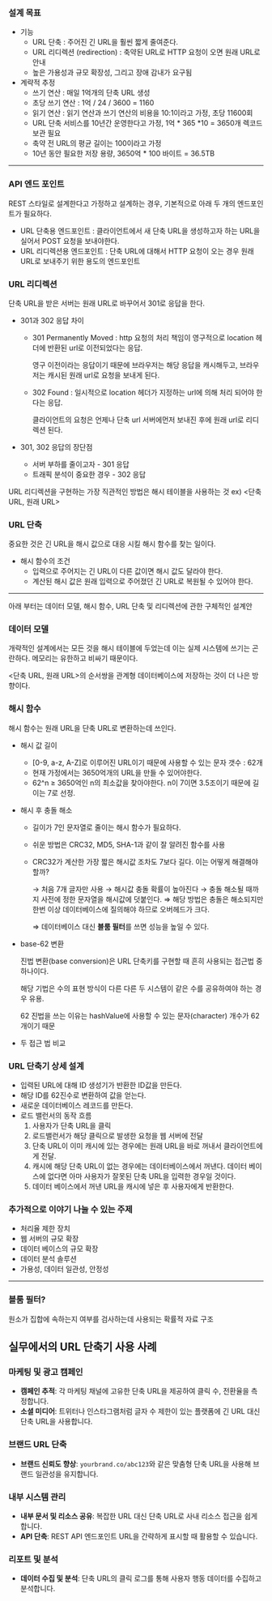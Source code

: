 ### 설계 목표

- 기능
    - URL 단축 : 주어진 긴 URL을 훨씬 짧게 줄여준다.
    - URL 리디렉션 (redirection) : 축약된 URL로 HTTP 요청이 오면 원래 URL로 안내
    - 높은 가용성과 규모 확장성, 그리고 장애 감내가 요구됨
- 계략적 추정
    - 쓰기 연산 : 매일 1억개의 단축 URL 생성
    - 초당 쓰기 연산 : 1억 / 24 / 3600 = 1160
    - 읽기 연산 : 읽기 연산과 쓰기 연산의 비용을 10:1이라고 가정, 초당 11600회
    - URL 단축 서비스를 10년간 운영한다고 가정, 1억 * 365 *10 = 3650개 렉코드 보관 필요
    - 축약 전 URL의 평균 길이는 100이라고 가정
    - 10년 동안 필요한 저장 용량, 3650억 * 100 바이트 = 36.5TB

---

### API 엔드 포인트

REST 스타일로 설계한다고 가정하고 설계하는 경우, 기본적으로 아래 두 개의 엔드포인트가 필요하다.

- URL 단축용 엔드포인트 : 클라이언트에서 새 단축 URL을 생성하고자 하는 URL을 실어서 POST 요청을 보내야한다.
- URL 리디렉션용 엔드포인트 : 단축 URL에 대해서 HTTP 요청이 오는 경우 원래 URL로 보내주기 위한 용도의 엔드포인트

### URL 리디렉션

단축 URL을 받은 서버는 원래 URL로 바꾸어서 301로 응답을 한다.

- 301과 302 응답 차이
    - 301 Permanently Moved : http 요청의 처리 책임이 영구적으로 location 헤더에 반환된 url로 이전되었다는 응답.
        
        영구 이전이라는 응답이기 때문에 브라우저는 해당 응답을 캐시해두고, 브라우저는 캐시된 원래 url로 요청을 보내게 된다.
        
    - 302 Found : 일시적으로 location 헤더가 지정하는 url에 의해 처리 되어야 한다는 응답.
        
        클라이언트의 요청은 언제나 단축 url 서버에먼저 보내진 후에 원래 url로 리디렉션 된다.
        
- 301, 302 응답의 장단점
    - 서버 부하를 줄이고자 - 301 응답
    - 트래픽 분석이 중요한 경우 - 302 응답

URL 리디렉션을 구현하는 가장 직관적인 방법은 해시 테이블을 사용하는 것 ex) <단축 URL, 원래 URL>

### URL 단축

중요한 것은 긴 URL을 해시 값으로 대응 시킬 해시 함수를 찾는 일이다.

- 해시 함수의 조건
    - 입력으로 주어지는 긴 URL이 다른 값이면 해시 값도 달라야 한다.
    - 계산된 해시 값은 원래 입력으로 주어졌던 긴 URL로 복원될 수 있어야 한다.

---

아래 부터는 데이터 모델, 해시 함수, URL 단축 및 리디렉션에 관한 구체적인 설계안

### 데이터 모델

개략적인 설계에서는 모든 것을 해시 테이블에 두었는데 이는 실제 시스템에 쓰기는 곤란하다. 메모리는 유한하고 비싸기 때문이다.

<단축 URL, 원래 URL>의 순서쌍을 관계형 데이터베이스에 저장하는 것이 더 나은 방향이다.

### 해시 함수

해시 함수는 원래 URL을 단축 URL로 변환하는데 쓰인다.

- 해시 값 길이
    - [0-9, a-z, A-Z]로 이루어진 URL이기 때문에 사용할 수 있는 문자 갯수 : 62개
    - 현재 가정에서는 3650억개의 URL을 만들 수 있어야한다.
    - 62^n ≥ 3650억인 n의 최소값을 찾아야한다. n이 7이면 3.5조이기 때문에 길이는 7로 선정.
- 해시 후 충돌 해소
    - 길이가 7인 문자열로 줄이는 해시 함수가 필요하다.
    - 쉬운 방법은 CRC32, MD5, SHA-1과 같이 잘 알려진 함수를 사용
    - CRC32가 계산한 가장 짧은 해시값 조차도 7보다 길다. 이는 어떻게 해결해야할까?
        
        → 처음 7개 글자만 사용 → 해시값 충돌 확률이 높아진다 → 충돌 해소될 때까지 사전에 정한 문자열을 해시값에 덧붙인다. 
        ⇒ 해당 방법은 충돌은 해소되지만 한번 이상 데이터베이스에 질의해야 하므로 오버헤드가 크다.
        
        ⇒ 데이터베이스 대신 **블룸 필터**를 쓰면 성능을 높일 수 있다.
        
- base-62 변환
    
    진법 변환(base conversion)은 URL 단축키를 구현할 때 흔히 사용되는 접근법 중 하나이다.
    
    해당 기법은 수의 표현 방식이 다른 다른 두 시스템이 같은 수를 공유하여야 하는 경우 유용.
    
    62 진법을 쓰는 이유는 hashValue에 사용할 수 있는 문자(character) 개수가 62개이기 때문
    
- 두 접근 법 비교

### URL 단축기 상세 설계

- 입력된 URL에 대해 ID 생성기가 반환한 ID값을 만든다.
- 해당 ID를 62진수로 변환하여 값을 얻는다.
- 새로운 데이터베이스 레코드를 만든다.
- 로드 밸런서의 동작 흐름
    1. 사용자가 단축 URL을 클릭
    2. 로드밸런서가 해당 클릭으로 발생한 요청을 웹 서버에 전달
    3. 단축 URL이 이미 캐시에 있는 경우에는 원래 URL을 바로 꺼내서 클라이언트에게 전달.
    4. 캐시에 해당 단축 URL이 없는 경우에는 데이터베이스에서 꺼낸다. 데이터 베이스에 없다면 아마 사용자가 잘못된 단축 URL을 입력한 경우일 것이다.
    5. 데이터 베이스에서 꺼낸 URL을 캐시에 넣은 후 사용자에게 반환한다.

### 추가적으로 이야기 나눌 수 있는 주제

- 처리율 제한 장치
- 웹 서버의 규모 확장
- 데이터 베이스의 규모 확장
- 데이터 분석 솔루션
- 가용성, 데이터 일관성, 안정성

---
### 블룸 필터?

원소가 집합에 속하는지 여부를 검사하는데 사용되는 확률적 자료 구조
## **실무에서의 URL 단축기 사용 사례**

### **마케팅 및 광고 캠페인**

- **캠페인 추적**: 각 마케팅 채널에 고유한 단축 URL을 제공하여 클릭 수, 전환율을 측정합니다.
- **소셜 미디어**: 트위터나 인스타그램처럼 글자 수 제한이 있는 플랫폼에 긴 URL 대신 단축 URL을 사용합니다.

### **브랜드 URL 단축**

- **브랜드 신뢰도 향상**: `yourbrand.co/abc123`와 같은 맞춤형 단축 URL을 사용해 브랜드 일관성을 유지합니다.

### **내부 시스템 관리**

- **내부 문서 및 리소스 공유**: 복잡한 URL 대신 단축 URL로 사내 리소스 접근을 쉽게 합니다.
- **API 단축**: REST API 엔드포인트 URL을 간략하게 표시할 때 활용할 수 있습니다.

### **리포트 및 분석**

- **데이터 수집 및 분석**: 단축 URL의 클릭 로그를 통해 사용자 행동 데이터를 수집하고 분석합니다.
